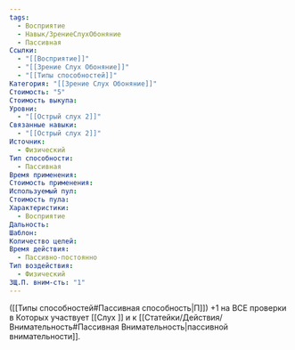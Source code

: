 ```yaml
---
tags:
  - Восприятие
  - Навык/ЗрениеСлухОбоняние
  - Пассивная
Ссылки:
  - "[[Восприятие]]"
  - "[[Зрение Слух Обоняние]]"
  - "[[Типы способностей]]"
Категория: "[[Зрение Слух Обоняние]]"
Стоимость: "5"
Стоимость выкупа: 
Уровни:
  - "[[Острый слух 2]]"
Связанные навыки:
  - "[[Острый слух 2]]"
Источник:
  - Физический
Тип способности:
  - Пассивная
Время применения: 
Стоимость применения: 
Используемый пул: 
Стоимость пула: 
Характеристики:
  - Восприятие
Дальность: 
Шаблон: 
Количество целей: 
Время действия:
  - Пассивно-постоянно
Тип воздействия:
  - Физический
ЗЩ.П. вним-сть: "1"
---
```

([[Типы способностей#Пассивная способность|П]]) +1 на ВСЕ проверки в Которых участвует [[Слух ]] и к [[Статейки/Действия/Внимательность#Пассивная Внимательность|пассивной внимательности]].